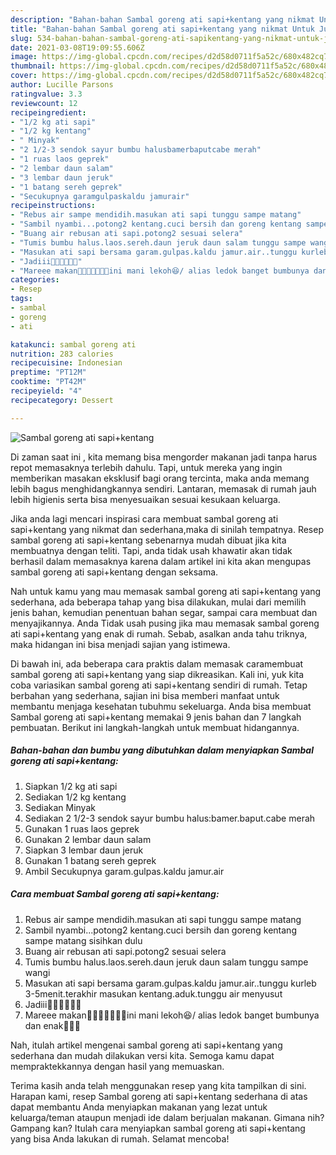 ```yaml
---
description: "Bahan-bahan Sambal goreng ati sapi+kentang yang nikmat Untuk Jualan"
title: "Bahan-bahan Sambal goreng ati sapi+kentang yang nikmat Untuk Jualan"
slug: 534-bahan-bahan-sambal-goreng-ati-sapikentang-yang-nikmat-untuk-jualan
date: 2021-03-08T19:09:55.606Z
image: https://img-global.cpcdn.com/recipes/d2d58d0711f5a52c/680x482cq70/sambal-goreng-ati-sapikentang-foto-resep-utama.jpg
thumbnail: https://img-global.cpcdn.com/recipes/d2d58d0711f5a52c/680x482cq70/sambal-goreng-ati-sapikentang-foto-resep-utama.jpg
cover: https://img-global.cpcdn.com/recipes/d2d58d0711f5a52c/680x482cq70/sambal-goreng-ati-sapikentang-foto-resep-utama.jpg
author: Lucille Parsons
ratingvalue: 3.3
reviewcount: 12
recipeingredient:
- "1/2 kg ati sapi"
- "1/2 kg kentang"
- " Minyak"
- "2 1/2-3 sendok sayur bumbu halusbamerbaputcabe merah"
- "1 ruas laos geprek"
- "2 lembar daun salam"
- "3 lembar daun jeruk"
- "1 batang sereh geprek"
- "Secukupnya garamgulpaskaldu jamurair"
recipeinstructions:
- "Rebus air sampe mendidih.masukan ati sapi tunggu sampe matang"
- "Sambil nyambi...potong2 kentang.cuci bersih dan goreng kentang sampe matang sisihkan dulu"
- "Buang air rebusan ati sapi.potong2 sesuai selera"
- "Tumis bumbu halus.laos.sereh.daun jeruk daun salam tunggu sampe wangi"
- "Masukan ati sapi bersama garam.gulpas.kaldu jamur.air..tunggu kurleb 3-5menit.terakhir masukan kentang.aduk.tunggu air menyusut"
- "Jadiii🤗🤗🤗🤗🤤🤤"
- "Mareee makan🤗🤗🤗🤤🤤🤤🤤ini mani lekoh😆/ alias ledok banget bumbunya dan enak🤤🤤🤤"
categories:
- Resep
tags:
- sambal
- goreng
- ati

katakunci: sambal goreng ati 
nutrition: 283 calories
recipecuisine: Indonesian
preptime: "PT12M"
cooktime: "PT42M"
recipeyield: "4"
recipecategory: Dessert

---
```



![Sambal goreng ati sapi+kentang](https://img-global.cpcdn.com/recipes/d2d58d0711f5a52c/680x482cq70/sambal-goreng-ati-sapikentang-foto-resep-utama.jpg)

Di zaman  saat ini , kita memang bisa mengorder makanan jadi tanpa harus repot memasaknya terlebih dahulu. Tapi, untuk mereka yang ingin memberikan masakan eksklusif bagi orang tercinta, maka anda memang lebih bagus menghidangkannya sendiri. Lantaran, memasak di rumah jauh lebih higienis serta bisa menyesuaikan sesuai kesukaan keluarga.

Jika anda lagi mencari inspirasi cara membuat sambal goreng ati sapi+kentang yang nikmat dan sederhana,maka di sinilah tempatnya. Resep sambal goreng ati sapi+kentang  sebenarnya mudah dibuat jika kita membuatnya dengan teliti. Tapi, anda tidak usah khawatir akan tidak berhasil dalam memasaknya 
karena dalam artikel ini kita akan mengupas sambal goreng ati sapi+kentang dengan seksama.  



Nah untuk kamu yang mau memasak sambal goreng ati sapi+kentang yang sederhana, ada beberapa tahap yang bisa dilakukan, mulai dari memilih jenis bahan, kemudian penentuan bahan segar, sampai cara membuat dan menyajikannya. Anda Tidak usah pusing jika mau memasak sambal goreng ati sapi+kentang yang enak di rumah. Sebab, asalkan anda  tahu triknya, maka hidangan ini bisa menjadi sajian yang istimewa.

Di bawah ini, ada beberapa cara praktis  dalam memasak caramembuat sambal goreng ati sapi+kentang yang siap dikreasikan. Kali ini, yuk kita coba variasikan sambal goreng ati sapi+kentang sendiri di rumah. Tetap berbahan yang sederhana, sajian ini bisa memberi manfaat untuk membantu menjaga kesehatan tubuhmu sekeluarga. Anda bisa membuat Sambal goreng ati sapi+kentang memakai 9 jenis bahan dan 7 langkah pembuatan. Berikut ini langkah-langkah untuk membuat hidangannya.

<!--inarticleads1-->

##### Bahan-bahan dan bumbu yang dibutuhkan dalam menyiapkan Sambal goreng ati sapi+kentang:

1. Siapkan 1/2 kg ati sapi
1. Sediakan 1/2 kg kentang
1. Sediakan  Minyak
1. Sediakan 2 1/2-3 sendok sayur bumbu halus:bamer.baput.cabe merah
1. Gunakan 1 ruas laos geprek
1. Gunakan 2 lembar daun salam
1. Siapkan 3 lembar daun jeruk
1. Gunakan 1 batang sereh geprek
1. Ambil Secukupnya garam.gulpas.kaldu jamur.air




<!--inarticleads2-->

##### Cara membuat Sambal goreng ati sapi+kentang:

1. Rebus air sampe mendidih.masukan ati sapi tunggu sampe matang
1. Sambil nyambi...potong2 kentang.cuci bersih dan goreng kentang sampe matang sisihkan dulu
1. Buang air rebusan ati sapi.potong2 sesuai selera
1. Tumis bumbu halus.laos.sereh.daun jeruk daun salam tunggu sampe wangi
1. Masukan ati sapi bersama garam.gulpas.kaldu jamur.air..tunggu kurleb 3-5menit.terakhir masukan kentang.aduk.tunggu air menyusut
1. Jadiii🤗🤗🤗🤗🤤🤤
1. Mareee makan🤗🤗🤗🤤🤤🤤🤤ini mani lekoh😆/ alias ledok banget bumbunya dan enak🤤🤤🤤




Nah, itulah artikel mengenai  sambal goreng ati sapi+kentang  yang sederhana dan mudah dilakukan versi kita. Semoga kamu dapat mempraktekkannya dengan hasil yang memuaskan. 

Terima kasih anda telah menggunakan resep yang kita tampilkan di sini. Harapan kami, resep  Sambal goreng ati sapi+kentang sederhana di atas dapat membantu Anda menyiapkan makanan yang lezat untuk keluarga/teman ataupun menjadi ide dalam berjualan makanan. Gimana nih? Gampang kan? Itulah cara menyiapkan sambal goreng ati sapi+kentang yang bisa Anda lakukan di rumah. Selamat mencoba!

